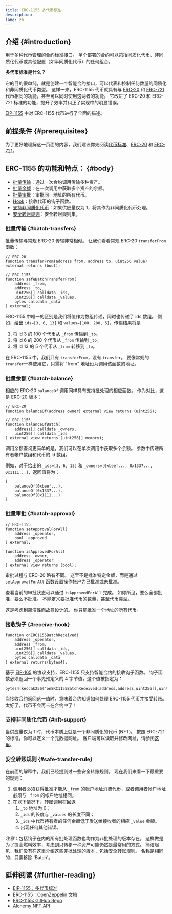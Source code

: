 ```yaml
---
title: ERC-1155 多代币标准
description:
lang: zh
---
```


## 介绍 {#introduction}

用于多种代币管理的合约标准接口。 单个部署的合约可以包括同质化代币、非同质化代币或其他配置（如半同质化代币）的任何组合。

**多代币标准是什么？**

它的目的很单纯，就是创建一个智能合约接口，可以代表和控制任何数量的同质化和非同质化代币类型。 这样一来，ERC-1155 代币就具有与 [ERC-20](/developers/docs/standards/tokens/erc-20/) 和 [ERC-721](/developers/docs/standards/tokens/erc-721/) 代币相同的功能，甚至可以同时使用这两者的功能。 它改进了 ERC-20 和 ERC-721 标准的功能，提升了效率并纠正了实现中的明显错误。

[EIP-1155](https://eips.ethereum.org/EIPS/eip-1155) 中对 ERC-1155 代币进行了全面的描述。

## 前提条件 {#prerequisites}

为了更好地理解这一页面的内容，我们建议你先阅读[代币标准](/developers/docs/standards/tokens/)、[ERC-20](/developers/docs/standards/tokens/erc-20/) 和 [ERC-721](/developers/docs/standards/tokens/erc-721/)。

## ERC-1155 的功能和特点： {#body}

- [批量传输](#batch_transfers)：通过一次合约调用传输多种资产。
- [批量余额](#batch_balance)：在一次调用中获取多个资产的余额。
- [批量审批](#batch_approval)：审批同一地址的所有代币。
- [Hook](#receive_hook)：接收代币的钩子函数。
- [支持非同质化代币](#nft_support)：如果供应量仅为 1，将其作为非同质化代币处理。
- [安全转账规则](#safe_transfer_rule)：安全转账规则集。

### 批量传输 {#batch-transfers}

批量传输与常规 ERC-20 传输非常相似。 让我们看看常规 ERC-20 `transferFrom` 函数：

```solidity
// ERC-20
function transferFrom(address from, address to, uint256 value) external returns (bool);

// ERC-1155
function safeBatchTransferFrom(
    address _from,
    address _to,
    uint256[] calldata _ids,
    uint256[] calldata _values,
    bytes calldata _data
) external;
```

ERC-1155 中唯一的区别是我们将值作为数组传递，同时也传递了 ids 数组。 例如，给出 `ids=[3, 6, 13]` 和 `values=[100, 200, 5]`，传输结果将是

1. 将 id 3 的 100 个代币从 `_from` 传输到 `_to`。
2. 将 id 6 的 200 个代币从 `_from` 传输到 `_to`。
3. 将 id 13 的 5 个代币从 `_from` 转移到 `_to`。

在 ERC-1155 中，我们只有 `transferFrom`，没有 `transfer`。 要像常规的 `transfer`一样使用它，只需将 "from" 地址设为调用该函数的地址。

### 批量余额 {#batch-balance}

相应的 ERC-20 `balanceOf` 调用同样具有支持批处理的相应函数。 作为对比，这是 ERC-20 版本：

```solidity
// ERC-20
function balanceOf(address owner) external view returns (uint256);

// ERC-1155
function balanceOfBatch(
    address[] calldata _owners,
    uint256[] calldata _ids
) external view returns (uint256[] memory);
```

调用余额查询更简单的是，我们可以在单次调用中获取多个余额。 参数中传递所有者帐户数组和代币的 id 数组。

例如，对于给出的 `_ids=[3, 6, 13]` 和 `_owners=[0xbeef..., 0x1337..., 0x1111...]`，返回值将为：

```solidity
[
    balanceOf(0xbeef...),
    balanceOf(0x1337...),
    balanceOf(0x1111...)
]
```

### 批量审批 {#batch-approval}

```solidity
// ERC-1155
function setApprovalForAll(
    address _operator,
    bool _approved
) external;

function isApprovedForAll(
    address _owner,
    address _operator
) external view returns (bool);
```

审批过程与 ERC-20 略有不同。 这里不是批准特定金额，而是通过 `setApprovalForAll` 函数设置操作帐户为已批准或未批准。

查看当前的审批状态可以通过 `isApprovedForAll` 完成。 如你所见，要么全部批准，要么不批准。 不能定义要批准代币的数量，甚至代币类型。

这是考虑到简洁性而故意设计的。 你只能批准一个地址的所有代币。

### 接收钩子 {#receive-hook}

```solidity
function onERC1155BatchReceived(
    address _operator,
    address _from,
    uint256[] calldata _ids,
    uint256[] calldata _values,
    bytes calldata _data
) external returns(bytes4);
```

基于 [EIP-165](https://eips.ethereum.org/EIPS/eip-165) 的协议支持，ERC-1155 只支持智能合约的接收钩子函数。 钩子函数必须返回一个事先预定义的 4 字节值，这个值被指定为：

```solidity
bytes4(keccak256("onERC1155BatchReceived(address,address,uint256[],uint256[],bytes)"))
```

当接收合约返回这一值时，意味着合约知道如何处理 ERC-1155 代币并接受转账。 太好了，代币不会再卡在合约中了！

### 支持非同质化代币 {#nft-support}

当供应量仅为 1 时，代币本质上就是一个非同质化的代币 (NFT)。 按照 ERC-721 的标准，你可以定义一个元数据网址。 客户端可以读取并修改网址，请参阅[这里](https://eips.ethereum.org/EIPS/eip-1155#metadata)。

### 安全转账规则 {#safe-transfer-rule}

在前面的解释中，我们已经提到过一些安全转账规则。 现在我们来看一下最重要的规则：

1. 调用者必须获得批准才能从 `_from` 的帐户地址消费代币，或者调用者帐户地址必须与 `_from` 的帐户地址相同。
2. 在以下情况下，转账调用将回退
   1. `_to` 地址为 0；
   2. `_ids` 的长度与 `_values` 的长度不同；
   3. `_ids` 中代币持有者的任何余额低于发送给接收者的相应 `_value` 金额。
   4. 出现任何其他错误。

_注意_：包括钩子在内的所有批处理函数也均作为非批处理的版本存在。 这样做是为了提高燃料效率，考虑到只转移一种资产可能仍然是最常用的方式。 简洁起见，我们没有在这里介绍这些非批处理的版本，包括安全转账规则。 名称是相同的，只需移除 'Batch'。

## 延伸阅读 {#further-reading}

- [EIP-1155：多代币标准](https://eips.ethereum.org/EIPS/eip-1155)
- [ERC-1155：OpenZeppelin 文档](https://docs.openzeppelin.com/contracts/3.x/erc1155)
- [ERC-1155: GitHub Repo](https://github.com/enjin/erc-1155)
- [Alchemy NFT API](https://docs.alchemy.com/alchemy/enhanced-apis/nft-api)
